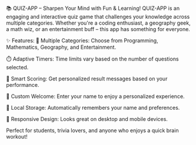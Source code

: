 📚 QUIZ-APP – Sharpen Your Mind with Fun & Learning!
QUIZ-APP is an engaging and interactive quiz game that challenges your knowledge across multiple categories. Whether you're a coding enthusiast, a geography geek, a math wiz, or an entertainment buff – this app has something for everyone.

✨ Features:
🎯 Multiple Categories: Choose from Programming, Mathematics, Geography, and Entertainment.

⏱️ Adaptive Timers: Time limits vary based on the number of questions selected.

🧠 Smart Scoring: Get personalized result messages based on your performance.

👤 Custom Welcome: Enter your name to enjoy a personalized experience.

💾 Local Storage: Automatically remembers your name and preferences.

📱 Responsive Design: Looks great on desktop and mobile devices.

Perfect for students, trivia lovers, and anyone who enjoys a quick brain workout!
